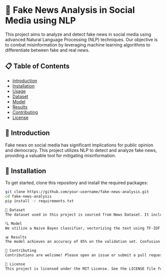 # 📰 Fake News Analysis in Social Media using NLP

This project aims to analyze and detect fake news in social media using advanced Natural Language Processing (NLP) techniques. Our objective is to combat misinformation by leveraging machine learning algorithms to differentiate between fake and real news.

## 📋 Table of Contents
- [Introduction](#introduction)
- [Installation](#installation)
- [Usage](#usage)
- [Dataset](#dataset)
- [Model](#model)
- [Results](#results)
- [Contributing](#contributing)
- [License](#license)

## 📖 Introduction
Fake news on social media has significant implications for public opinion and democracy. This project utilizes NLP to detect and analyze fake news, providing a valuable tool for mitigating misinformation.

## 🚀 Installation
To get started, clone this repository and install the required packages:

```bash
git clone https://github.com/your-username/fake-news-analysis.git
cd fake-news-analysis
pip install -r requirements.txt

📂 Dataset
The dataset used in this project is sourced from News Dataset. It includes a variety of real and fake news articles.

🔍 Model
We utilize a Naive Bayes classifier, vectorizing the text using TF-IDF to detect fake news. The model is trained on labeled news articles and tested to ensure accuracy.

📊 Results
The model achieves an accuracy of 85% on the validation set. Confusion matrices and accuracy scores are provided for deeper insight into model performance.

🤝 Contributing
Contributions are welcome! Please open an issue or submit a pull request to contribute to the project.

📄 License
This project is licensed under the MIT License. See the LICENSE file for details.
